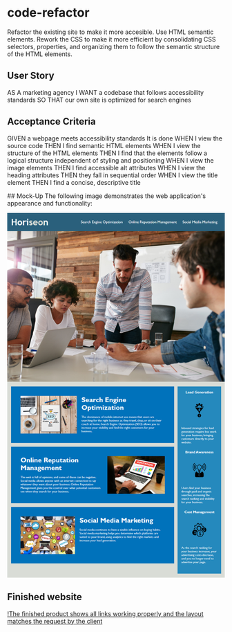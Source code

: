# code-refactor 
Refactor the existing site to make it more accesible. Use HTML semantic elements. Rework the CSS to make it more efficient by consolidating CSS selectors,  properties, and organizing them to follow the semantic structure of the HTML elements.

## User Story
AS A marketing agency
I WANT a codebase that follows accessibility standards
SO THAT our own site is optimized for search engines


## Acceptance Criteria
GIVEN a webpage meets accessibility standards
It is done
WHEN I view the source code
THEN I find semantic HTML elements
WHEN I view the structure of the HTML elements
THEN I find that the elements follow a logical structure independent of styling and positioning
WHEN I view the image elements
THEN I find accessible alt attributes
WHEN I view the heading attributes
THEN they fall in sequential order
WHEN I view the title element
THEN I find a concise, descriptive title

## Mock-Up
The following image demonstrates the web application's appearance and functionality:

![The Mock-Up page features a big image on the top, blue background blocks, white text, and the navigation is on the top.](./assets/01-html-css-git-homework-demo.png/)

## Finished website
[!The finished product shows all links working properly and the layout matches the request by the client](https://4ng3lic4.github.io/code-refactor/)


